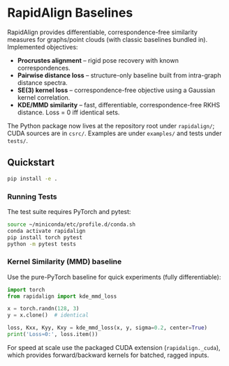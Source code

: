 # RapidAlign Baselines

RapidAlign provides differentiable, correspondence-free similarity measures for
graphs/point clouds (with classic baselines bundled in). Implemented objectives:

- **Procrustes alignment** – rigid pose recovery with known correspondences.
- **Pairwise distance loss** – structure-only baseline built from intra-graph distance spectra.
- **SE(3) kernel loss** – correspondence-free objective using a Gaussian kernel correlation.
- **KDE/MMD similarity** – fast, differentiable, correspondence-free RKHS distance. Loss = 0 iff identical sets.

The Python package now lives at the repository root under `rapidalign/`; CUDA
sources are in `csrc/`. Examples are under `examples/` and tests under `tests/`.

## Quickstart

```bash
pip install -e .
```

### Running Tests

The test suite requires PyTorch and pytest:

```bash
source ~/miniconda/etc/profile.d/conda.sh
conda activate rapidalign
pip install torch pytest
python -m pytest tests
```

### Kernel Similarity (MMD) baseline

Use the pure-PyTorch baseline for quick experiments (fully differentiable):

```python
import torch
from rapidalign import kde_mmd_loss

x = torch.randn(128, 3)
y = x.clone()  # identical

loss, Kxx, Kyy, Kxy = kde_mmd_loss(x, y, sigma=0.2, center=True)
print('Loss≈0:', loss.item())
```

For speed at scale use the packaged CUDA extension (`rapidalign._cuda`), which
provides forward/backward kernels for batched, ragged inputs.
